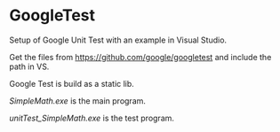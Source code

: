 # GoogleTest
Setup of Google Unit Test with an example in Visual Studio.

Get the files from https://github.com/google/googletest and include the path in VS.

Google Test is build as a static lib. 

*SimpleMath.exe* is the main program.

*unitTest_SimpleMath.exe* is the test program.
